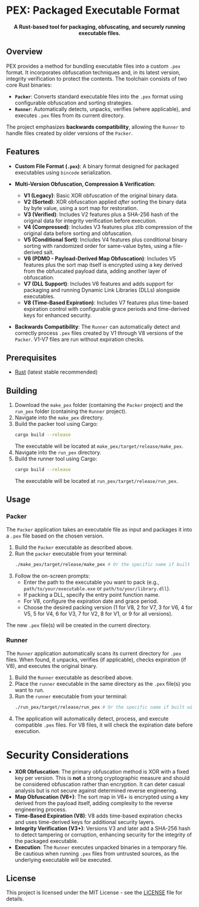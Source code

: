 # PEX: Packaged Executable Format

<div align="center">

**A Rust-based tool for packaging, obfuscating, and securely running executable files.**

</div>

## Overview

PEX provides a method for bundling executable files into a custom `.pex` format. It incorporates obfuscation techniques and, in its latest version, integrity verification to protect the contents. The toolchain consists of two core Rust binaries:

*   **`Packer`**: Converts standard executable files into the `.pex` format using configurable obfuscation and sorting strategies.
*   **`Runner`**: Automatically detects, unpacks, verifies (where applicable), and executes `.pex` files from its current directory.

The project emphasizes **backwards compatibility**, allowing the `Runner` to handle files created by older versions of the `Packer`.

## Features

*   **Custom File Format (`.pex`)**: A binary format designed for packaged executables using `bincode` serialization.
*   **Multi-Version Obfuscation, Compression & Verification**:
    *   **V1 (Legacy)**: Basic XOR obfuscation of the original binary data.
    *   **V2 (Sorted)**: XOR obfuscation applied *after* sorting the binary data by byte value, using a sort map for restoration.
    *   **V3 (Verified)**: Includes V2 features plus a SHA-256 hash of the original data for integrity verification before execution.
    *   **V4 (Compressed)**: Includes V3 features plus zlib compression of the original data before sorting and obfuscation.
    *   **V5 (Conditional Sort)**: Includes V4 features plus conditional binary sorting with randomized order for same-value bytes, using a file-derived salt.
    *   **V6 (PDMO - Payload-Derived Map Obfuscation)**: Includes V5 features plus the sort map itself is encrypted using a key derived from the obfuscated payload data, adding another layer of obfuscation.
    *   **V7 (DLL Support)**: Includes V6 features and adds support for packaging and running Dynamic Link Libraries (DLLs) alongside executables.
    *   **V8 (Time-Based Expiration)**: Includes V7 features plus time-based expiration control with configurable grace periods and time-derived keys for enhanced security.

*   **Backwards Compatibility**: The `Runner` can automatically detect and correctly process `.pex` files created by V1 through V8 versions of the `Packer`. V1-V7 files are run without expiration checks.
  


## Prerequisites

*   [Rust](https://www.rust-lang.org/tools/install) (latest stable recommended)

## Building

1.  Download the `make_pex` folder (containing the `Packer` project) and the `run_pex` folder (containing the `Runner` project).
2.  Navigate into the `make_pex` directory.
3.  Build the packer tool using Cargo:
    ```bash
    cargo build --release
    ```
    The executable will be located at `make_pex/target/release/make_pex`.
4.  Navigate into the `run_pex` directory.
5.  Build the runner tool using Cargo:
    ```bash
    cargo build --release
    ```
    The executable will be located at `run_pex/target/release/run_pex`.
    
## Usage

### Packer

The `Packer` application takes an executable file as input and packages it into a `.pex` file based on the chosen version.

1.  Build the `Packer` executable as described above.
2.  Run the `packer` executable from your terminal:
    ```bash
    ./make_pex/target/release/make_pex # Or the specific name if built with Cargo
    ```
3.  Follow the on-screen prompts:
    *   Enter the path to the executable you want to pack (e.g., `path/to/your/executable.exe` or `path/to/your/library.dll`).
    *   If packing a DLL, specify the entry point function name.
    *   For V8, configure the expiration date and grace period.
    *   Choose the desired packing version (1 for V8, 2 for V7, 3 for V6, 4 for V5, 5 for V4, 6 for V3, 7 for V2, 8 for V1, or 9 for all versions).

The new `.pex` file(s) will be created in the current directory.

### Runner

The `Runner` application automatically scans its current directory for `.pex` files. When found, it unpacks, verifies (if applicable), checks expiration (if V8), and executes the original binary.

1.  Build the `Runner` executable as described above.
2.  Place the `runner` executable in the same directory as the `.pex` file(s) you want to run.
3.  Run the `runner` executable from your terminal:
    ```bash
    ./run_pex/target/release/run_pex # Or the specific name if built with Cargo
    ```
4.  The application will automatically detect, process, and execute compatible `.pex` files. For V8 files, it will check the expiration date before execution.

# Security Considerations

*   **XOR Obfuscation**: The primary obfuscation method is XOR with a fixed key per version. This is **not** a strong cryptographic measure and should be considered obfuscation rather than encryption. It can deter casual analysis but is not secure against determined reverse engineering.
*   **Map Obfuscation (V6+)**: The sort map in V6+ is encrypted using a key derived from the payload itself, adding complexity to the reverse engineering process.
*   **Time-Based Expiration (V8)**: V8 adds time-based expiration checks and uses time-derived keys for additional security layers.
*   **Integrity Verification (V3+)**: Versions V3 and later add a SHA-256 hash to detect tampering or corruption, enhancing security for the integrity of the packaged executable.
*   **Execution**: The `Runner` executes unpacked binaries in a temporary file. Be cautious when running `.pex` files from untrusted sources, as the underlying executable will be executed.

## License

This project is licensed under the MIT License - see the [LICENSE](LICENSE) file for details.
